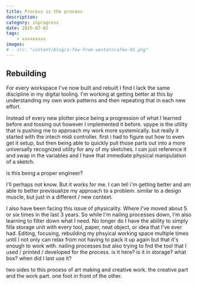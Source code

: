 ```yaml
---
title: Process is the process
description: 
category: inprogress
date: 2025-07-02
tags: 
    - xxxxxxxxx
images: 
# - src: "content/blog/a-few-from-western/afew-01.png"
---
```


## Rebuilding

For every workspace I've now built and rebuilt I find I lack the same discipline in my digital tooling. I'm working at getting better at this by understanding my own work patterns and then repeating that in each new effort. 

Instead of every new plotter piece being a progression of what I learned before and tossing out however I implemented it before. vpype is the utility that is pushing me to approach my work more systemically. but really it started with the intech midi controller. first i had to figure out how to even get it setup, but then being able to quickly pull those parts out into a more universally recognized utility for any of my sketches. I can just reference it and swap in the variables and I have that immediate physical manipulation of a sketch. 

is this being a proper engineer? 

I'll perhaps not know. But it works for me. I can tell i'm getting better and am able to better previsualize my approach to a problem. similar to a design muscle, but just in a different / new context. 

I also have been facing this issue of physicality. Where I've moved about 5 or six times in the last 3 years. So while I'm nailing processes down, I'm also learning to filter down what I need. No longer do I have the ability to simply filla storage unit with every tool, paper, neat object, or idea that I've ever had. Editing, focusing, rebuilding my phsyical working space multiple times until I not only can relax from not having to pack it up again but that it's enough to work with. nailing processes but also trying to fnd the tool that I used / printed / developed for the process. is it here? is it in storage? what box? when did I last use it? 

two sides to this process of art making and creative work. the creative part and the work part. one foot in front of the other. 








<div class="three-column">


</div>

